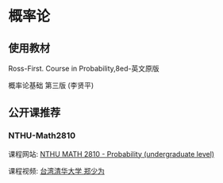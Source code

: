# 概率论

## 使用教材

Ross-First. Course in Probability,8ed-英文原版

概率论基础 第三版 (李贤平) 

## 公开课推荐

### NTHU-Math2810

课程网站: [NTHU MATH 2810 - Probability (undergraduate level)](http://www.stat.nthu.edu.tw/~swcheng/Teaching/math2810/)

课程视频: [台湾清华大学 郑少为](https://www.bilibili.com/video/BV1DR4y1u7Dm/?spm_id_from=333.999.0.0&vd_source=d03b0f673ed993b8e86fd863bd92d95e)

